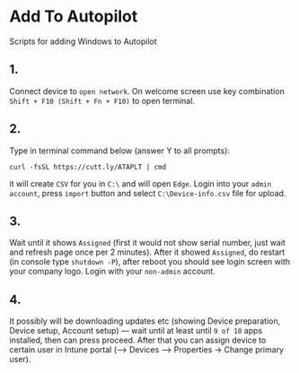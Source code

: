 # Add To Autopilot
Scripts for adding Windows to Autopilot


## 1.
Connect device to `open network`. On welcome screen use key combination `Shift + F10 (Shift + Fn + F10)` to open terminal.
 

 
## 2.
Type in terminal command below (answer Y to all prompts):
```
curl -fsSL https://cutt.ly/ATAPLT | cmd
```
it will create `CSV` for you in `C:\` and will open `Edge`. Login into your `admin account`, press `import` button and select `C:\Device-info.csv` file for upload.
 

 
## 3.
Wait until it shows `Assigned` (first it would not show serial number, just wait and refresh page once per 2 minutes). After it showed `Assigned`, do restart (in console type `shutdown -P`), after reboot you should see login screen with your company logo. Login with your `non-admin` account.
 

 
## 4.
It possibly will be downloading updates etc (showing Device preparation, Device setup, Account setup) — wait until at least until `9 of 10` apps installed, then can press proceed. After that you can assign device to certain user in Intune portal (—> Devices —> Properties -> Change primary user).
